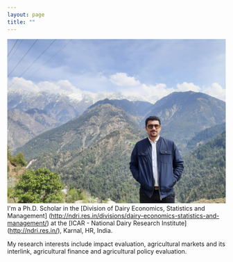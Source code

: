 ```yaml
---
layout: page
title: ""
---
```

![Profile pic](20210313_115737.jpg)
I'm a Ph.D. Scholar in the [Division of Dairy Economics, Statistics and Management] (http://ndri.res.in/divisions/dairy-economics-statistics-and-management/) at the [ICAR - National Dairy Research Institute] (http://ndri.res.in/), Karnal, HR, India.  

My research interests include impact evaluation, agricultural markets and its interlink, agricultural finance and agricultural policy evaluation.
